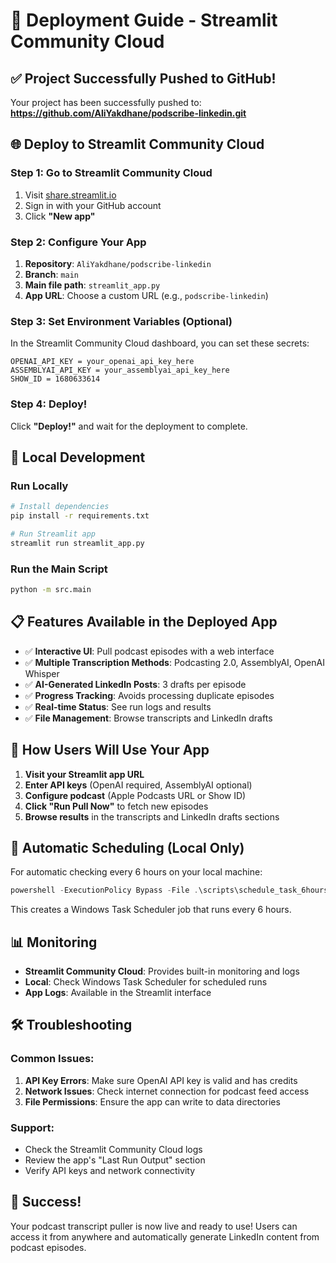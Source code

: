 # 🚀 Deployment Guide - Streamlit Community Cloud

## ✅ Project Successfully Pushed to GitHub!

Your project has been successfully pushed to: **https://github.com/AliYakdhane/podscribe-linkedin.git**

## 🌐 Deploy to Streamlit Community Cloud

### Step 1: Go to Streamlit Community Cloud
1. Visit [share.streamlit.io](https://share.streamlit.io)
2. Sign in with your GitHub account
3. Click **"New app"**

### Step 2: Configure Your App
1. **Repository**: `AliYakdhane/podscribe-linkedin`
2. **Branch**: `main`
3. **Main file path**: `streamlit_app.py`
4. **App URL**: Choose a custom URL (e.g., `podscribe-linkedin`)

### Step 3: Set Environment Variables (Optional)
In the Streamlit Community Cloud dashboard, you can set these secrets:

```
OPENAI_API_KEY = your_openai_api_key_here
ASSEMBLYAI_API_KEY = your_assemblyai_api_key_here
SHOW_ID = 1680633614
```

### Step 4: Deploy!
Click **"Deploy!"** and wait for the deployment to complete.

## 🔧 Local Development

### Run Locally
```bash
# Install dependencies
pip install -r requirements.txt

# Run Streamlit app
streamlit run streamlit_app.py
```

### Run the Main Script
```bash
python -m src.main
```

## 📋 Features Available in the Deployed App

- ✅ **Interactive UI**: Pull podcast episodes with a web interface
- ✅ **Multiple Transcription Methods**: Podcasting 2.0, AssemblyAI, OpenAI Whisper
- ✅ **AI-Generated LinkedIn Posts**: 3 drafts per episode
- ✅ **Progress Tracking**: Avoids processing duplicate episodes
- ✅ **Real-time Status**: See run logs and results
- ✅ **File Management**: Browse transcripts and LinkedIn drafts

## 🎯 How Users Will Use Your App

1. **Visit your Streamlit app URL**
2. **Enter API keys** (OpenAI required, AssemblyAI optional)
3. **Configure podcast** (Apple Podcasts URL or Show ID)
4. **Click "Run Pull Now"** to fetch new episodes
5. **Browse results** in the transcripts and LinkedIn drafts sections

## 🔄 Automatic Scheduling (Local Only)

For automatic checking every 6 hours on your local machine:

```powershell
powershell -ExecutionPolicy Bypass -File .\scripts\schedule_task_6hours.ps1 -StartHour 0
```

This creates a Windows Task Scheduler job that runs every 6 hours.

## 📊 Monitoring

- **Streamlit Community Cloud**: Provides built-in monitoring and logs
- **Local**: Check Windows Task Scheduler for scheduled runs
- **App Logs**: Available in the Streamlit interface

## 🛠️ Troubleshooting

### Common Issues:
1. **API Key Errors**: Make sure OpenAI API key is valid and has credits
2. **Network Issues**: Check internet connection for podcast feed access
3. **File Permissions**: Ensure the app can write to data directories

### Support:
- Check the Streamlit Community Cloud logs
- Review the app's "Last Run Output" section
- Verify API keys and network connectivity

## 🎉 Success!

Your podcast transcript puller is now live and ready to use! Users can access it from anywhere and automatically generate LinkedIn content from podcast episodes.
